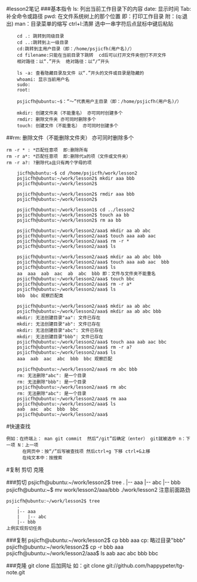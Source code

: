 #lesson2笔记
###基本指令
		ls: 列出当前工作目录下的内容
		date: 显示时间
		Tab: 补全命令或路径
		pwd: 在文件系统树上的那个位置  即：打印工作目录 附：(q:退出)
		man：目录菜单的缩写
		ctrl+l:清屏  选中一串字符后点鼠标中键后粘贴

		cd .: 跳转到同级目录
		cd ..:跳转到上一级目录
		cd:跳转到主用户目录（即：/home/psjicfh(用户名)/）
		cd filename:只能在当前目录下跳转  cd后可以打开文件夹但打不开文件
		相对路径：以“.”开头  绝对路径：以“/”开头

		ls -a: 查看隐藏目录及文件 以“.”开头的文件或目录是隐藏的
		whoami: 显示当前用户名
		sudo:
		root:

		psjicfh@ubuntu:~$：“～”代表用户主目录（即：/home/psjicfh(用户名)/）

		mkdir: 创建文件夹（不能重名） 亦可同时创建多个
		rmdir: 删除文件夹 亦可同时删除多个
		touch: 创建文件（不能重名） 亦可同时创建多个
##rm: 删除文件（不能删除文件夹） 亦可同时删除多个
	
	rm -r * : *匹配任意项  即:删除所有
    rm -r a*: *匹配任意项  即:删除代a的项（文件或文件夹）
	rm -r a?: ?删除代a且只有两个字母的项

		jicfh@ubuntu:~$ cd /home/psjicfh/work/lesson2
		psjicfh@ubuntu:~/work/lesson2$ mkdir aaa bbb
		psjicfh@ubuntu:~/work/lesson2$ 

		psjicfh@ubuntu:~/work/lesson2$ rmdir aaa bbb
		psjicfh@ubuntu:~/work/lesson2$ 

		psjicfh@ubuntu:~/work/lesson1$ cd ../lesson2
		psjicfh@ubuntu:~/work/lesson2$ touch aa bb
		psjicfh@ubuntu:~/work/lesson2$ rm aa bb

		psjicfh@ubuntu:~/work/lesson2/aaa$ mkdir aa ab abc
		psjicfh@ubuntu:~/work/lesson2/aaa$ touch aaa aab aac
		psjicfh@ubuntu:~/work/lesson2/aaa$ rm -r *
		psjicfh@ubuntu:~/work/lesson2/aaa$ ls

		psjicfh@ubuntu:~/work/lesson2/aaa$ mkdir aa ab abc bbb
		psjicfh@ubuntu:~/work/lesson2/aaa$ touch aaa aab aac  bbb
		psjicfh@ubuntu:~/work/lesson2/aaa$ ls
		aa  aaa  aab  aac  ab  abc  bbb 即：文件与文件夹不能重名
		psjicfh@ubuntu:~/work/lesson2/aaa$ touch bbc
		psjicfh@ubuntu:~/work/lesson2/aaa$ rm -r a*
		psjicfh@ubuntu:~/work/lesson2/aaa$ ls
		bbb  bbc 观察匹配类

		psjicfh@ubuntu:~/work/lesson2/aaa$ mkdir aa ab abc 
		psjicfh@ubuntu:~/work/lesson2/aaa$ mkdir aa ab abc bbb
		mkdir: 无法创建目录"aa": 文件已存在
		mkdir: 无法创建目录"ab": 文件已存在
		mkdir: 无法创建目录"abc": 文件已存在
		mkdir: 无法创建目录"bbb": 文件已存在
		psjicfh@ubuntu:~/work/lesson2/aaa$ touch aaa aab aac bbc
		psjicfh@ubuntu:~/work/lesson2/aaa$ rm -r a?
		psjicfh@ubuntu:~/work/lesson2/aaa$ ls
		aaa  aab  aac  abc  bbb  bbc 观察匹配

		psjicfh@ubuntu:~/work/lesson2/aaa$ rm abc bbb
		rm: 无法删除"abc": 是一个目录
		rm: 无法删除"bbb": 是一个目录
		psjicfh@ubuntu:~/work/lesson2/aaa$ rm abc
		rm: 无法删除"abc": 是一个目录
		psjicfh@ubuntu:~/work/lesson2/aaa$ rm aaa
		psjicfh@ubuntu:~/work/lesson2/aaa$ ls
		aab  aac  abc  bbb  bbc
		psjicfh@ubuntu:~/work/lesson2/aaa$

#快速查找

	例如：在终端上： man git commit  然后“/git”后确定（enter） git就被选中 n：下		  			 一项 N：上一项
	      在网页中：按“/”后写被查找项 然后ctrl+g 下移 ctrl+G上移
		  在纯文本中：按搜索

#复制 剪切 克隆

###剪切
	psjicfh@ubuntu:~/work/lesson2$ tree
		.
		|-- aaa
		    |-- abc
		    |-- bbb
    psjicfh@ubuntu:~$ mv work/lesson2/aaa/bbb ./work/lesson2 注意前面路劲
	
	psjicfh@ubuntu:~/work/lesson2$ tree
		.
		|-- aaa
		|   |-- abc
		|-- bbb
	上例实现剪切任务

###复制
	psjicfh@ubuntu:~/work/lesson2$ cp bbb aaa
	cp: 略过目录"bbb"
	psjicfh@ubuntu:~/work/lesson2$ cp -r  bbb aaa
	psjicfh@ubuntu:~/work/lesson2/aaa$ ls
	aab  aac  abc  bbb  bbc
	
###克隆
	git clone 后加网址
	如：git clone git://github.com/happypeter/tg-note.git
